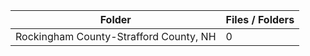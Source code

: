 | Folder                                 |   Files / Folders |
|----------------------------------------|-------------------|
| Rockingham County-Strafford County, NH |                 0 |